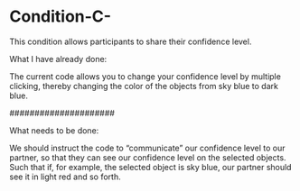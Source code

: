 # Condition-C-
This condition allows participants to share their confidence level. 


What I have already done:

The current code allows you to change your confidence level by multiple clicking, thereby changing the color of the objects from sky blue to dark blue.

#####################

What needs to be done: 

We should instruct the code to “communicate” our confidence level to our partner, so that they can see our confidence level on the selected objects. Such that if, for example, the selected object is sky blue, our partner should see it in light red and so forth.

